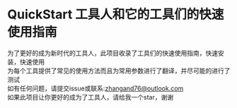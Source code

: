 # QuickStart 工具人和它的工具们的快速使用指南
为了更好的成为新时代的工具人，此项目收录了工具们的快速使用指南，快速安装，快速使用  
为每个工具提供了常见的使用方法而且为常用参数进行了翻译，并尽可能的进行了测试  
如有任何问题，请提交issue或联系:zhangand76@outlook.com  
如果此项目让你更好的成为了工具人，请给我一个star，谢谢  
